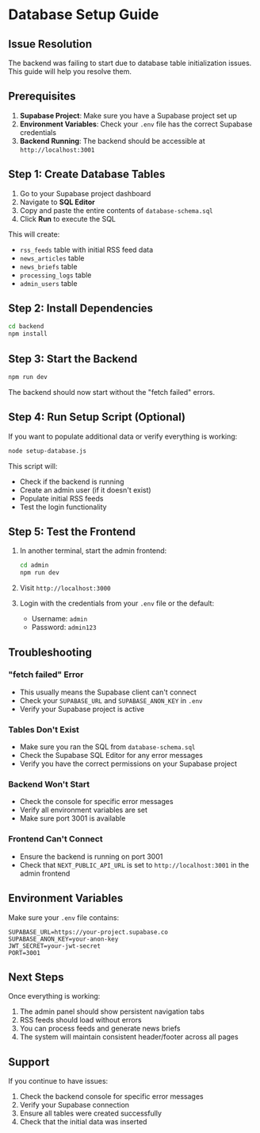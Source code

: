 # Database Setup Guide

## Issue Resolution

The backend was failing to start due to database table initialization issues. This guide will help you resolve them.

## Prerequisites

1. **Supabase Project**: Make sure you have a Supabase project set up
2. **Environment Variables**: Check your `.env` file has the correct Supabase credentials
3. **Backend Running**: The backend should be accessible at `http://localhost:3001`

## Step 1: Create Database Tables

1. Go to your Supabase project dashboard
2. Navigate to **SQL Editor**
3. Copy and paste the entire contents of `database-schema.sql`
4. Click **Run** to execute the SQL

This will create:
- `rss_feeds` table with initial RSS feed data
- `news_articles` table
- `news_briefs` table  
- `processing_logs` table
- `admin_users` table

## Step 2: Install Dependencies

```bash
cd backend
npm install
```

## Step 3: Start the Backend

```bash
npm run dev
```

The backend should now start without the "fetch failed" errors.

## Step 4: Run Setup Script (Optional)

If you want to populate additional data or verify everything is working:

```bash
node setup-database.js
```

This script will:
- Check if the backend is running
- Create an admin user (if it doesn't exist)
- Populate initial RSS feeds
- Test the login functionality

## Step 5: Test the Frontend

1. In another terminal, start the admin frontend:
   ```bash
   cd admin
   npm run dev
   ```

2. Visit `http://localhost:3000`
3. Login with the credentials from your `.env` file or the default:
   - Username: `admin`
   - Password: `admin123`

## Troubleshooting

### "fetch failed" Error
- This usually means the Supabase client can't connect
- Check your `SUPABASE_URL` and `SUPABASE_ANON_KEY` in `.env`
- Verify your Supabase project is active

### Tables Don't Exist
- Make sure you ran the SQL from `database-schema.sql`
- Check the Supabase SQL Editor for any error messages
- Verify you have the correct permissions on your Supabase project

### Backend Won't Start
- Check the console for specific error messages
- Verify all environment variables are set
- Make sure port 3001 is available

### Frontend Can't Connect
- Ensure the backend is running on port 3001
- Check that `NEXT_PUBLIC_API_URL` is set to `http://localhost:3001` in the admin frontend

## Environment Variables

Make sure your `.env` file contains:

```env
SUPABASE_URL=https://your-project.supabase.co
SUPABASE_ANON_KEY=your-anon-key
JWT_SECRET=your-jwt-secret
PORT=3001
```

## Next Steps

Once everything is working:
1. The admin panel should show persistent navigation tabs
2. RSS feeds should load without errors
3. You can process feeds and generate news briefs
4. The system will maintain consistent header/footer across all pages

## Support

If you continue to have issues:
1. Check the backend console for specific error messages
2. Verify your Supabase connection
3. Ensure all tables were created successfully
4. Check that the initial data was inserted


